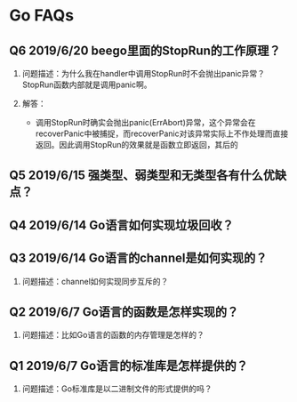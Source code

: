 # Go FAQs

## Q6 2019/6/20 beego里面的StopRun的工作原理？

1. 问题描述：为什么我在handler中调用StopRun时不会抛出panic异常？StopRun函数内部就是调用panic啊。

2. 解答：
    - 调用StopRun时确实会抛出panic(ErrAbort)异常，这个异常会在recoverPanic中被捕捉，而recoverPanic对该异常实际上不作处理而直接返回。因此调用StopRun的效果就是函数立即返回，其后的

## Q5 2019/6/15 强类型、弱类型和无类型各有什么优缺点？

## Q4 2019/6/14 Go语言如何实现垃圾回收？

## Q3 2019/6/14 Go语言的channel是如何实现的？

1. 问题描述：channel如何实现同步互斥的？

## Q2 2019/6/7 Go语言的函数是怎样实现的？

1. 问题描述：比如Go语言的函数的内存管理是怎样的？

## Q1 2019/6/7 Go语言的标准库是怎样提供的？

1. 问题描述：Go标准库是以二进制文件的形式提供的吗？

